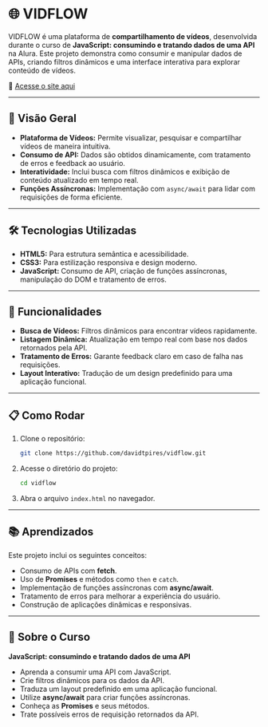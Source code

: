 # 🌐 VIDFLOW

VIDFLOW é uma plataforma de **compartilhamento de vídeos**, desenvolvida durante o curso de **JavaScript: consumindo e tratando dados de uma API** na Alura. Este projeto demonstra como consumir e manipular dados de APIs, criando filtros dinâmicos e uma interface interativa para explorar conteúdo de vídeos.

🔗 [Acesse o site aqui](https://davidtpires.github.io/VIDFLOW/)

---

## 🎨 Visão Geral

- **Plataforma de Vídeos:** Permite visualizar, pesquisar e compartilhar vídeos de maneira intuitiva.
- **Consumo de API:** Dados são obtidos dinamicamente, com tratamento de erros e feedback ao usuário.
- **Interatividade:** Inclui busca com filtros dinâmicos e exibição de conteúdo atualizado em tempo real.
- **Funções Assíncronas:** Implementação com `async/await` para lidar com requisições de forma eficiente.

---

## 🛠️ Tecnologias Utilizadas

- **HTML5:** Para estrutura semântica e acessibilidade.
- **CSS3:** Para estilização responsiva e design moderno.
- **JavaScript:** Consumo de API, criação de funções assíncronas, manipulação do DOM e tratamento de erros.

---

## 🚀 Funcionalidades

- **Busca de Vídeos:** Filtros dinâmicos para encontrar vídeos rapidamente.
- **Listagem Dinâmica:** Atualização em tempo real com base nos dados retornados pela API.
- **Tratamento de Erros:** Garante feedback claro em caso de falha nas requisições.
- **Layout Interativo:** Tradução de um design predefinido para uma aplicação funcional.

---

## 📋 Como Rodar

1. Clone o repositório:  
   ```bash
   git clone https://github.com/davidtpires/vidflow.git
   ```

2. Acesse o diretório do projeto:  
   ```bash
   cd vidflow
   ```

3. Abra o arquivo `index.html` no navegador.

---

## 📚 Aprendizados

Este projeto inclui os seguintes conceitos:

- Consumo de APIs com **fetch**.
- Uso de **Promises** e métodos como `then` e `catch`.
- Implementação de funções assíncronas com **async/await**.
- Tratamento de erros para melhorar a experiência do usuário.
- Construção de aplicações dinâmicas e responsivas.

---

## 🌟 Sobre o Curso

**JavaScript: consumindo e tratando dados de uma API**  
- Aprenda a consumir uma API com JavaScript.  
- Crie filtros dinâmicos para os dados da API.  
- Traduza um layout predefinido em uma aplicação funcional.  
- Utilize **async/await** para criar funções assíncronas.  
- Conheça as **Promises** e seus métodos.  
- Trate possíveis erros de requisição retornados da API.

